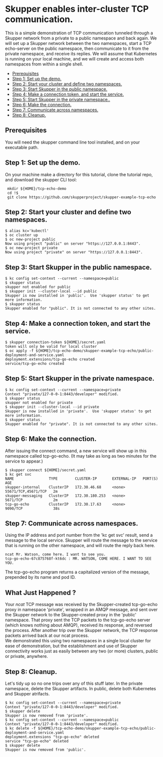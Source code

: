 # Skupper enables inter-cluster TCP communication.

This is a simple demonstration of TCP communication tunneled through a Skupper network from a private to a public namespace and back again. We will set up a Skupper network between the two namespaces, start a TCP echo-server on the public namespace, then communicate to it from the private namespace, and receive its replies. We will assume that Kubernetes is running on your local machine, and we will create and access both namespaces from within a single shell.

* [Prerequisites](#prereq)
* [Step 1: Set up the demo.](#step_1)
* [Step 2: Start your cluster and define two namespaces.](#step_2)
* [Step 3: Start Skupper in the public namespace.](#step_3)
* [Step 4: Make a connection token, and start the service.](#step_4)
* [Step 5: Start Skupper in the private namespace..](#step_5)
* [Step 6: Make the connection.](#step_6)
* [Step 7: Communicate across namespaces.](#step_7)
* [Step 8: Cleanup.](#step_8)

## Prerequisites  <a name="prereq"></a>

You will need the skupper command line tool installed, and on your executable path.



## Step 1: Set up the demo. <a name="step_1"></a>

On your machine make a directory for this tutorial, clone the tutorial repo, and download the skupper CLI tool:

   ```
    mkdir ${HOME}/tcp-echo-demo
    cd !$
    git clone https://github.com/skupperproject/skupper-example-tcp-echo
   ```



## Step 2: Start your cluster and define two namespaces.  <a name="step_2"></a>

   ```
   $ alias kc='kubectl'
   $ oc cluster up
   $ oc new-project public
   Now using project "public" on server "https://127.0.0.1:8443".
   $ oc new-project private
   Now using project "private" on server "https://127.0.0.1:8443".
   ```

## Step 3: Start Skupper in the public namespace.  <a name="step_3"></a>

   ```
   $ kc config set-context --current --namespace=public
   $ skupper status
   skupper not enabled for public
   $ skupper init --cluster-local --id public
   Skupper is now installed in 'public'.  Use 'skupper status' to get more information.
   $ skupper status
   Skupper enabled for "public". It is not connected to any other sites.
   ```

## Step 4: Make a connection token, and start the service. <a name="step_4"></a>

   ```
   $ skupper connection-token ${HOME}/secret.yaml
   token will only be valid for local cluster
   $ oc apply -f ${HOME}/tcp-echo-demo/skupper-example-tcp-echo/public-deployment-and-service.yaml
   deployment.extensions/tcp-go-echo created
   service/tcp-go-echo created

   ```

## Step 5: Start Skupper in the private namespace.  <a name="step_5"></a>

   ```
   $ kc config set-context --current --namespace=private
   Context "private/127-0-0-1:8443/developer" modified.
   $ skupper status
   skupper not enabled for private
   $ skupper init --cluster-local --id private
   Skupper is now installed in 'private'.  Use 'skupper status' to get more information.
   $ skupper status
   Skupper enabled for "private". It is not connected to any other sites.
   ```


## Step 6: Make the connection.  <a name="step_6"></a>

After issuing the connect command, a new service will show up in this namespace called tcp-go-echo. (It may take as long as two minutes for the service to appear.)

   ```
   $ skupper connect ${HOME}/secret.yaml
   $ kc get svc
   NAME                TYPE        CLUSTER-IP       EXTERNAL-IP   PORT(S)               AGE
   skupper-internal    ClusterIP   172.30.46.68     <none>        55671/TCP,45671/TCP   2m
   skupper-messaging   ClusterIP   172.30.180.253   <none>        5671/TCP              2m
   tcp-go-echo         ClusterIP   172.30.17.63     <none>        9090/TCP              38s
   ```


## Step 7: Communicate across namespaces.  <a name="step_7"></a>

Using the IP address and port number from the 'kc get svc' result, send a message to the local service. Skupper will route the message to the service that is running on the other namespace, and will route the reply back here.

   ```
   ncat Mr. Watson, come here. I want to see you.
   tcp-go-echo-67c875768f-kt6dc : MR. WATSON, COME HERE. I WANT TO SEE YOU.
   ```

The tcp-go-echo program returns a capitalized version of the message, prepended by its name and pod ID.


## What Just Happened ?

Your <i>ncat</i> TCP message was received by the Skupper-created tcp-go-echo proxy in namespace 'private', wrapped in an AMQP message, and sent over the Skupper network to the Skupper-created proxy in the 'public' namespace. That proxy sent the TCP packets to the tcp-go-echo server (which knows nothing about AMQP), received its response, and reversed the process. After another trip over the Skupper network, the TCP response packets arrived back at our ncat process.
<br/>
We demonstrated this using two namespaces in a single local cluster for ease of demonstration, but the establishment and use of Skupper connectivity works just as easily between any two (or more) clusters, public or private, anywhere.
<br/>


## Step 8: Cleanup. <a name="step_8"></a>

Let's tidy up so no one trips over any of this stuff later. In the private namespace, delete the Skupper artifacts. In public, delete both Kubernetes and Skupper atrifacts.

   ```
   $ kc config set-context --current --namespace=private
   Context "private/127-0-0-1:8443/developer" modified.
   $ skupper delete
   Skupper is now removed from 'private'.
   $ kc config set-context --current --namespace=public
   Context "private/127-0-0-1:8443/developer" modified.
   $ kc delete -f ${HOME}/tcp-echo-demo/skupper-example-tcp-echo/public-deployment-and-service.yaml
   deployment.extensions "tcp-go-echo" deleted
   service "tcp-go-echo" deleted
   $ skupper delete
   Skupper is now removed from 'public'.
   ```
<br/>
<br/>
